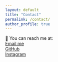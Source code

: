 ```yaml
---
layout: default
title: "Contact"
permalink: /contact/
author_profile: true
---
```


📮 You can reach me at:  
[Email me](mailto:youtzor128@gmail.com)  
[GitHub](https://github.com/bananafu)  
[Instagram](https://instagram.com/fu_asteroid03)
